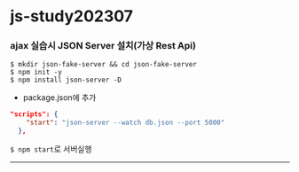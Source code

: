 # js-study202307

### ajax 실습시 JSON Server 설치(가상 Rest Api)
```shell script
$ mkdir json-fake-server && cd json-fake-server
$ npm init -y
$ npm install json-server -D
```

- package.json에 추가
```json
"scripts": {
    "start": "json-server --watch db.json --port 5000"    
  },
```
`$ npm start`로 서버실행

---